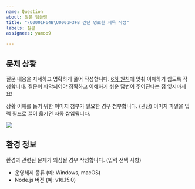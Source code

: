 ```yaml
---
name: Question
about: 질문 템플릿
title: "\U0001F64B\U0001F3FB 간단 명료한 제목 작성"
labels: 질문
assignees: yamoo9

---
```


## 문제 상황

질문 내용을 자세하고 명확하게 풀어 작성합니다.
[6하 원칙](https://namu.wiki/w/%EC%9C%A1%ED%95%98%EC%9B%90%EC%B9%99)에 맞춰 이해하기 쉽도록 작성합니다. 
질문이 파악되어야 정확하고 이해하기 쉬운 답변이 주어진다는 점 잊지마세요!

상황 이해를 돕기 위한 이미지 첨부가 필요한 경우 첨부합니다. (권장)
이미지 파일을 입력 필드로 끌어 옮기면 자동 삽입됩니다. 

![](https://via.placeholder.com/760x240/dedede/020202.png?text=SCREENSHOT)

## 환경 정보

환경과 관련된 문제가 의심될 경우 작성합니다. (입력 선택 사항)

- 운영체제 종류 (예: Windows, macOS)
- Node.js 버전 (예: v16.15.0)
